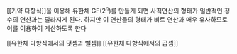 [[기약 다항식]]을 이용해 유한체 GF($2^n$)를 만들게 되면
사칙연산의 형태가 일반적인 정수의 연산과는 달라지게 된다.
하지만 이 연산들의 형태가 비트 연산과 매우 유사하므로
이를 이용하여 계산하도록 한다

[[유한체 다항식에서의 덧셈과 뺄셈]]
[[유한체 다항식에서의 곱셈]]

